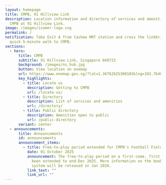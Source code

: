 ```yaml
---
layout: homepage
title: CMPB, 91 Hillview Link
description: Location information and directory of services and amenities at
  CMPB at 91 Hillview Link.
image: /images/isomer-logo.svg
permalink: /
notification: Take Exit A from Cashew MRT station and cross the linkbridge for a
  quick 5-minute walk to CMPB.
sections:
  - hero:
      title: CMPB
      subtitle: 91 Hillview Link, Singapore 669723
      background: /images/ns_hub.jpg
      button: View location on onemap
      url: https://www.onemap.gov.sg/?lat=1.36762825300103&lng=103.764025830065
      key_highlights:
        - title: Locate us
          description: Getting to CMPB
          url: /locate-us/
        - title: Directory
          description: List of services and amenities
          url: /directory/
        - title: Public directory
          description: Amenities open to public
          url: /public-directory
      variant: center
  - announcements:
      title: Announcements
      id: announcements
      announcement_items:
        - title: Free-to-play period extended for CMPB's Football Field
          date: 01 October 2025
          announcement: The free-to-play period on a first-come, first-served basis has
            been extended to end-Dec 2025. More information on the booking
            system will be released in Jan 2026.
          link_text: ""
          link_url: ""
---
```

